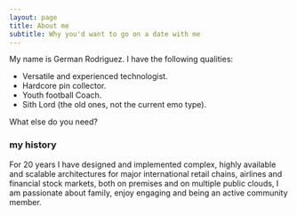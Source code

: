 ```yaml
---
layout: page
title: About me
subtitle: Why you'd want to go on a date with me
---
```


My name is German Rodriguez. I have the following qualities:

- Versatile and experienced technologist.
- Hardcore pin collector.
- Youth football Coach.
- Sith Lord (the old ones, not the current emo type).

What else do you need?

### my history

For 20 years I have designed and implemented complex, highly available and scalable architectures for major international retail chains, airlines and financial stock markets, both on premises and on multiple public clouds, I am passionate about family, enjoy engaging and being an active community member.